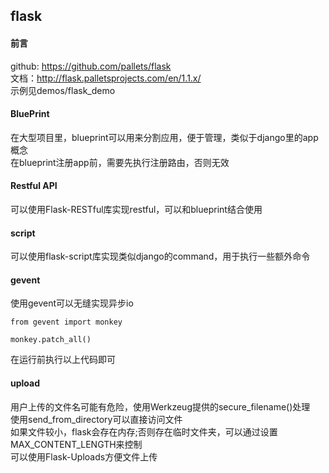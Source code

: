 ## flask


#### 前言  
github: https://github.com/pallets/flask  
文档：http://flask.palletsprojects.com/en/1.1.x/  
示例见demos/flask_demo


#### BluePrint
在大型项目里，blueprint可以用来分割应用，便于管理，类似于django里的app概念  
在blueprint注册app前，需要先执行注册路由，否则无效

#### Restful API
可以使用Flask-RESTful库实现restful，可以和blueprint结合使用

#### script
可以使用flask-script库实现类似django的command，用于执行一些额外命令

#### gevent
使用gevent可以无缝实现异步io  
```
from gevent import monkey

monkey.patch_all()
```
在运行前执行以上代码即可

#### upload  
用户上传的文件名可能有危险，使用Werkzeug提供的secure_filename()处理  
使用send_from_directory可以直接访问文件  
如果文件较小，flask会存在内存;否则存在临时文件夹，可以通过设置MAX_CONTENT_LENGTH来控制   
可以使用Flask-Uploads方便文件上传
